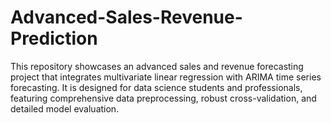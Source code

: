 # Advanced-Sales-Revenue-Prediction
This repository showcases an advanced sales and revenue forecasting project that integrates multivariate linear regression with ARIMA time series forecasting. It is designed for data science students and professionals, featuring comprehensive data preprocessing, robust cross-validation, and detailed model evaluation. 
